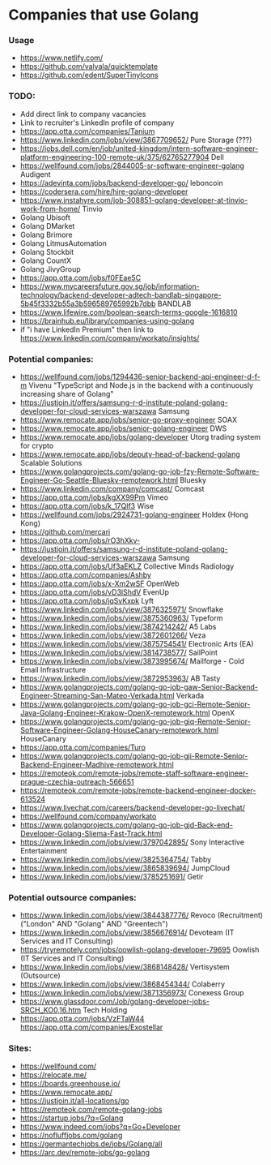 # Companies that use Golang

### Usage
- https://www.netlify.com/
- https://github.com/valyala/quicktemplate
- https://github.com/edent/SuperTinyIcons

### TODO:
- Add direct link to company vacancies
- Link to recruiter's LinkedIn profile of company
- https://app.otta.com/companies/Tanium
- https://www.linkedin.com/jobs/view/3867709652/ Pure Storage (???)
- https://jobs.dell.com/en/job/united-kingdom/intern-software-engineer-platform-engineering-100-remote-uk/375/62765277904 Dell
- https://wellfound.com/jobs/2844005-sr-software-engineer-golang Audigent
- https://adevinta.com/jobs/backend-developer-go/ leboncoin
- https://codersera.com/hire/hire-golang-developer
- https://www.instahyre.com/job-308851-golang-developer-at-tinvio-work-from-home/ Tinvio
- Golang Ubisoft
- Golang DMarket
- Golang Brimore
- Golang LitmusAutomation
- Golang Stockbit
- Golang CountX
- Golang JivyGroup
- https://app.otta.com/jobs/f0FEae5C
- https://www.mycareersfuture.gov.sg/job/information-technology/backend-developer-adtech-bandlab-singapore-5b45f3332b55a3b596589765992b7dbb BANDLAB
- https://www.lifewire.com/boolean-search-terms-google-1616810
- https://brainhub.eu/library/companies-using-golang
- if "i have LinkedIn Premium" then link to https://www.linkedin.com/company/workato/insights/

### Potential companies:
- https://wellfound.com/jobs/1294436-senior-backend-api-engineer-d-f-m Vivenu "TypeScript and Node.js in the backend with a continuously increasing share of Golang"
- https://justjoin.it/offers/samsung-r-d-institute-poland-golang-developer-for-cloud-services-warszawa Samsung
- https://www.remocate.app/jobs/senior-go-proxy-engineer SOAX
- https://www.remocate.app/jobs/senior-golang-engineer DWS
- https://www.remocate.app/jobs/golang-developer Utorg trading system for crypto
- https://www.remocate.app/jobs/deputy-head-of-backend-golang Scalable Solutions
- https://www.golangprojects.com/golang-go-job-fzy-Remote-Software-Engineer-Go-Seattle-Bluesky-remotework.html Bluesky
- https://www.linkedin.com/company/comcast/ Comcast
- https://app.otta.com/jobs/kgXX99Pm Vimeo
- https://app.otta.com/jobs/k_17Qlf3 Wise
- https://wellfound.com/jobs/2924731-golang-engineer Holdex (Hong Kong)
- https://github.com/mercari
- https://app.otta.com/jobs/rO3hXkv-
- https://justjoin.it/offers/samsung-r-d-institute-poland-golang-developer-for-cloud-services-warszawa Samsung
- https://app.otta.com/jobs/Uf3aEKLZ Collective Minds Radiology
- https://app.otta.com/companies/Ashby
- https://app.otta.com/jobs/x-Xm2wSF OpenWeb
- https://app.otta.com/jobs/vD3lShdV EvenUp
- https://app.otta.com/jobs/jqSvKxpk Lyft
- https://www.linkedin.com/jobs/view/3876325971/ Snowflake
- https://www.linkedin.com/jobs/view/3875360963/ Typeform
- https://www.linkedin.com/jobs/view/3874214242/ A5 Labs
- https://www.linkedin.com/jobs/view/3872601266/ Veza
- https://www.linkedin.com/jobs/view/3875754541/ Electronic Arts (EA)
- https://www.linkedin.com/jobs/view/3814738577/ SailPoint
- https://www.linkedin.com/jobs/view/3873995674/ Mailforge - Cold Email Infrastructure
- https://www.linkedin.com/jobs/view/3872953963/ AB Tasty
- https://www.golangprojects.com/golang-go-job-gaw-Senior-Backend-Engineer-Streaming-San-Mateo-Verkada.html Verkada
- https://www.golangprojects.com/golang-go-job-gci-Remote-Senior-Java-Golang-Engineer-Krakow-OpenX-remotework.html OpenX
- https://www.golangprojects.com/golang-go-job-giq-Remote-Senior-Software-Engineer-Golang-HouseCanary-remotework.html HouseCanary
- https://app.otta.com/companies/Turo
- https://www.golangprojects.com/golang-go-job-gji-Remote-Senior-Backend-Engineer-Madhive-remotework.html
- https://remoteok.com/remote-jobs/remote-staff-software-engineer-prague-czechia-outreach-566651
- https://remoteok.com/remote-jobs/remote-backend-engineer-docker-613524
- https://www.livechat.com/careers/backend-developer-go-livechat/
- https://wellfound.com/company/workato
- https://www.golangprojects.com/golang-go-job-gjd-Back-end-Developer-Golang-Sliema-Fast-Track.html
- https://www.linkedin.com/jobs/view/3797042895/ Sony Interactive Entertainment
- https://www.linkedin.com/jobs/view/3825364754/ Tabby
- https://www.linkedin.com/jobs/view/3865839694/ JumpCloud
- https://www.linkedin.com/jobs/view/3785251691/ Getir

### Potential outsource companies:
- https://www.linkedin.com/jobs/view/3844387776/ Revoco (Recruitment) ("London" AND "Golang" AND "Greentech")
- https://www.linkedin.com/jobs/view/3856676914/ Devoteam (IT Services and IT Consulting)
- https://tryremotely.com/jobs/oowlish-golang-developer-79695 Oowlish (IT Services and IT Consulting)
- https://www.linkedin.com/jobs/view/3868148428/ Vertisystem (Outsource)
- https://www.linkedin.com/jobs/view/3868454344/ Colaberry
- https://www.linkedin.com/jobs/view/3871356973/ Conexess Group
- https://www.glassdoor.com/Job/golang-developer-jobs-SRCH_KO0,16.htm Tech Holding
- https://app.otta.com/jobs/VzFTaW44 https://app.otta.com/companies/Exostellar

### Sites:
- https://wellfound.com/
- https://relocate.me/
- https://boards.greenhouse.io/
- https://www.remocate.app/
- https://justjoin.it/all-locations/go
- https://remoteok.com/remote-golang-jobs
- https://startup.jobs/?q=Golang
- https://www.indeed.com/jobs?q=Go+Developer
- https://nofluffjobs.com/golang
- https://germantechjobs.de/jobs/Golang/all
- https://arc.dev/remote-jobs/go-golang

